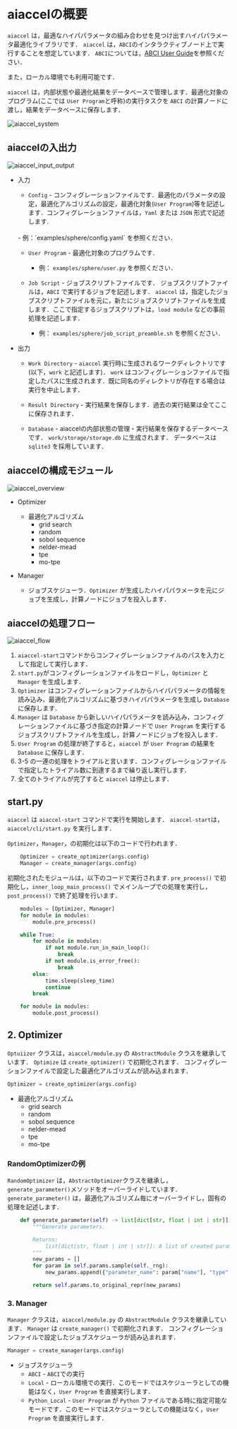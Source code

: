# aiaccelの概要
`aiaccel` は，最適なハイパパラメータの組み合わせを見つけ出すハイパパラメータ最適化ライブラリです．
`aiaccel` は，`ABCI`のインタラクティブノード上で実行することを想定しています．
`ABCI`については，[ABCI User Guide](https://docs.abci.ai/ja/)を参照ください．

また，ローカル環境でも利用可能です．

`aiaccel` は，内部状態や最適化結果をデータベースで管理します．最適化対象のプログラム(ここでは `User Program`と呼称)の実行タスクを `ABCI` の計算ノードに渡し，結果をデータベースに保存します．

![aiaccel_system](images/aiaccel_system.png)

## aiaccelの入出力

![aiaccel_input_output](images/aiaccel_input_output.png)

- 入力
  - `Config` - コンフィグレーションファイルです．最適化のパラメータの設定，最適化アルゴリズムの設定，最適化対象(`User Program`)等を記述します．コンフィグレーションファイルは，`Yaml` または `JSON` 形式で記述します.
  <br>
    - 例：`examples/sphere/config.yaml` を参照ください．

  - `User Program` - 最適化対象のプログラムです．<br>
    - 例： `examples/sphere/user.py` を参照ください．

  - `Job Script` - ジョブスクリプトファイルです．
  ジョブスクリプトファイルは，`ABCI` で実行するジョブを記述します．
  `aiaccel` は，指定したジョブスクリプトファイルを元に，新たにジョブスクリプトファイルを生成します．ここで指定するジョブスクリプトは，`load module` などの事前処理を記述します．
    - 例： `examples/sphere/job_script_preamble.sh` を参照ください．


- 出力
  - `Work Directory` - `aiaccel` 実行時に生成されるワークディレクトリです(以下，`work` と記述します)．
  `work` はコンフィグレーションファイルで指定したパスに生成されます．既に同名のディレクトリが存在する場合は実行を中止します．

  - `Result Directory` - 実行結果を保存します．過去の実行結果は全てここに保存されます．

  - `Database` - aiaccelの内部状態の管理・実行結果を保存するデータベースです．
  `work/storage/storage.db` に生成されます．
  データベースは `sqlite3` を採用しています．


## aiaccelの構成モジュール

![aiaccel_overview](images/aiaccel_modules.png)

- Optimizer
  - 最適化アルゴリズム
    - grid search
    - random
    - sobol sequence
    - nelder-mead
    - tpe
    - mo-tpe

- Manager
  - ジョブスケジューラ．`Optimizer` が生成したハイパパラメータを元にジョブを生成し，計算ノードにジョブを投入します．



## aiaccelの処理フロー

![aiaccel_flow](images/aiaccel_flow.png)

1. `aiaccel-start`コマンドからコンフィグレーションファイルのパスを入力として指定して実行します．
2. `start.py`がコンフィグレーションファイルをロードし，`Optimizer` と `Manager` を生成します．
3. `Optimizer` はコンフィグレーションファイルからハイパパラメータの情報を読み込み，最適化アルゴリズムに基づきハイパパラメータを生成し `Database` に保存します．
4. `Manager` は `Database` から新しいハイパパラメータを読み込み，コンフィグレーションファイルに基づき指定の計算ノードで `User Program` を実行するジョブスクリプトファイルを生成し，計算ノードにジョブを投入します．
5. `User Program` の処理が終了すると，`aiaccel` が `User Program` の結果を `Database` に保存します．
6. 3-5 の一連の処理をトライアルと言います．コンフィグレーションファイルで指定したトライアル数に到達するまで繰り返し実行します．
7. 全てのトライアルが完了すると `aiaccel` は停止します．



## start.py

`aiaccel` は `aiaccel-start` コマンドで実行を開始します． `aiaccel-start`は，`aiaccel/cli/start.py` を実行します．


`Optimizer`，`Manager`，の初期化は以下のコードで行われます．

```python
    Optimizer = create_optimizer(args.config)
    Manager = create_manager(args.config)
```

初期化されたモジュールは，以下のコードで実行されます.
`pre_process()` で初期化し，`inner_loop_main_process()` でメインループでの処理を実行し，`post_process()` で終了処理を行います．

```python
    modules = [Optimizer, Manager]
    for module in modules:
        module.pre_process()

    while True:
        for module in modules:
            if not module.run_in_main_loop():
                break
            if not module.is_error_free():
                break
        else:
            time.sleep(sleep_time)
            continue
        break

    for module in modules:
        module.post_process()
```


## 2. Optimizer
`Optuiizer` クラスは，`aiaccel/module.py` の `AbstractModule` クラスを継承しています．
`Optimize` は `create_optimizer()` で初期化されます．
コンフィグレーションファイルで設定した最適化アルゴリズムが読み込まれます．

```python
Optimizer = create_optimizer(args.config)
```
- 最適化アルゴリズム
    - grid search
    - random
    - sobol sequence
    - nelder-mead
    - tpe
    - mo-tpe

### RandomOptimizerの例

`RandomOptimizer` は，`AbstractOptimizer`クラスを継承し，`generate_parameter()`メソッドをオーバーライドしています．
`generate_parameter()` は，最適化アルゴリズム毎にオーバーライドし，固有の処理を記述します．

```python
    def generate_parameter(self) -> list[dict[str, float | int | str]]:
        """Generate parameters.

        Returns:
            list[dict[str, float | int | str]]: A list of created parameters.
        """
        new_params = []
        for param in self.params.sample(self._rng):
            new_params.append({"parameter_name": param["name"], "type": param["type"], "value": param["value"]})

        return self.params.to_original_repr(new_params)
```


### 3. Manager

`Manager` クラスは，`aiaccel/module.py` の `AbstractModule` クラスを継承しています．
`Manager` は `create_manager()` で初期化されます．
コンフィグレーションファイルで設定したジョブスケジューラが読み込まれます．

```python
Manager = create_manager(args.config)
```

- ジョブスケジューラ
    - `ABCI` - `ABCI`での実行
    - `Local` - ローカル環境での実行．このモードではスケジューラとしての機能はなく，`User Program` を直接実行します．
    - `Python_Local` - `User Program` が `Python` ファイルである時に指定可能なモードです．このモードではスケジューラとしての機能はなく，`User Program` を直接実行します．

